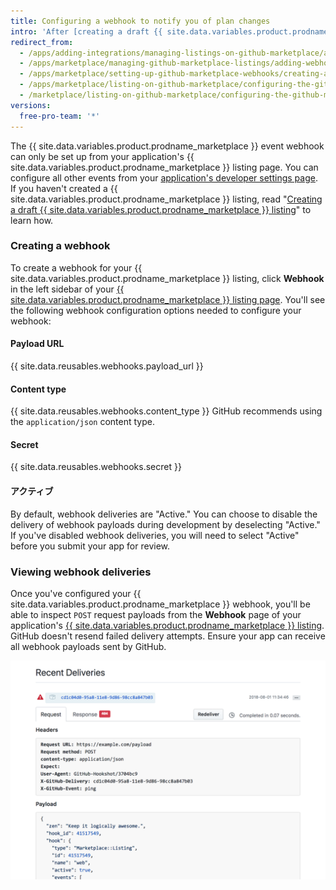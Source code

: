 ```yaml
---
title: Configuring a webhook to notify you of plan changes
intro: 'After [creating a draft {{ site.data.variables.product.prodname_marketplace }} listing](/marketplace/listing-on-github-marketplace/creating-a-draft-github-marketplace-listing/), you can configure a webhook that notifies you when changes to customer account plans occur. After you configure the webhook, you can [handle the `marketplace_purchase` event types](/marketplace/integrating-with-the-github-marketplace-api/github-marketplace-webhook-events/) in your app.'
redirect_from:
  - /apps/adding-integrations/managing-listings-on-github-marketplace/adding-webhooks-for-a-github-marketplace-listing/
  - /apps/marketplace/managing-github-marketplace-listings/adding-webhooks-for-a-github-marketplace-listing/
  - /apps/marketplace/setting-up-github-marketplace-webhooks/creating-a-webhook-for-a-github-marketplace-listing/
  - /apps/marketplace/listing-on-github-marketplace/configuring-the-github-marketplace-webhook/
  - /marketplace/listing-on-github-marketplace/configuring-the-github-marketplace-webhook
versions:
  free-pro-team: '*'
---
```




The {{ site.data.variables.product.prodname_marketplace }} event webhook can only be set up from your application's {{ site.data.variables.product.prodname_marketplace }} listing page. You can configure all other events from your [application's developer settings page](https://github.com/settings/developers). If you haven't created a {{ site.data.variables.product.prodname_marketplace }} listing, read "[Creating a draft {{ site.data.variables.product.prodname_marketplace }} listing](/marketplace/listing-on-github-marketplace/creating-a-draft-github-marketplace-listing/)" to learn how.

### Creating a webhook

To create a webhook for your {{ site.data.variables.product.prodname_marketplace }} listing, click **Webhook** in the left sidebar of your [{{ site.data.variables.product.prodname_marketplace }} listing page](https://github.com/marketplace/manage). You'll see the following webhook configuration options needed to configure your webhook:

#### Payload URL

{{ site.data.reusables.webhooks.payload_url }}

#### Content type

{{ site.data.reusables.webhooks.content_type }} GitHub recommends using the `application/json` content type.

#### Secret

{{ site.data.reusables.webhooks.secret }}

#### アクティブ

By default, webhook deliveries are "Active." You can choose to disable the delivery of webhook payloads during development by deselecting "Active." If you've disabled webhook deliveries, you will need to select "Active" before you submit your app for review.

### Viewing webhook deliveries

Once you've configured your {{ site.data.variables.product.prodname_marketplace }} webhook, you'll be able to inspect `POST` request payloads from the **Webhook** page of your application's [{{ site.data.variables.product.prodname_marketplace }} listing](https://github.com/marketplace/manage). GitHub doesn't resend failed delivery attempts. Ensure your app can receive all webhook payloads sent by GitHub.

![Inspect recent {{ site.data.variables.product.prodname_marketplace }} webhook deliveries](/assets/images/marketplace/marketplace_webhook_deliveries.png)
